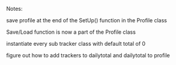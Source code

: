 Notes:


save profile at the end of the SetUp() function in the Profile class

Save/Load function is now a part of the Profile class

instantiate every sub tracker class with default total of 0


figure out how to add trackers to dailytotal and dailytotal to profile